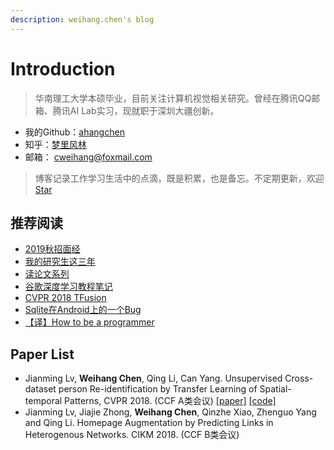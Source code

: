 ```yaml
---
description: weihang.chen's blog
---
```


# Introduction

> 华南理工大学本硕毕业，目前关注计算机视觉相关研究。曾经在腾讯QQ邮箱、腾讯AI Lab实习，现就职于深圳大疆创新。

* 我的Github：[ahangchen](https://github.com/ahangchen)
* 知乎：[梦里风林](https://www.zhihu.com/people/meng-li-feng-lin/activities)
* 邮箱： cweihang@foxmail.com

> 博客记录工作学习生活中的点滴，既是积累，也是备忘。不定期更新，欢迎[Star](https://github.com/ahangchen/windy-afternoon)


## 推荐阅读

* [2019秋招面经](https://zhuanlan.zhihu.com/p/42936891)
* [我的研究生这三年](https://zhuanlan.zhihu.com/p/54161673)
* [读论文系列](ml/papers/)
* [谷歌深度学习教程笔记](https://github.com/ahangchen/GDLnotes)
* [CVPR 2018 TFusion](ml/papers/reid/tfusion.md)
* [Sqlite在Android上的一个Bug](android/sqlite/sqlite-zai-android-shang-de-yi-ge-bug.md)
* [【译】How to be a programmer](https://ahangchen.gitbooks.io/how-to-be-a-programmer-cn/content/)

## Paper List

* Jianming Lv, **Weihang Chen**, Qing Li, Can Yang. Unsupervised Cross-dataset person Re-identification by Transfer Learning of Spatial-temporal Patterns, CVPR 2018. \(CCF A类会议\) [\[paper\]](http://openaccess.thecvf.com/content_cvpr_2018/papers/Lv_Unsupervised_Cross-Dataset_Person_CVPR_2018_paper.pdf) [\[code\]](https://github.com/ahangchen/TFusion)
* Jianming Lv, Jiajie Zhong, **Weihang Chen**, Qinzhe Xiao, Zhenguo Yang and Qing Li. Homepage Augmentation by Predicting Links in Heterogenous Networks. CIKM 2018. \(CCF B类会议\)

